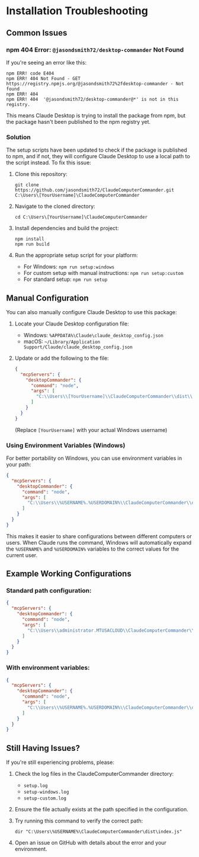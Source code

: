 # Installation Troubleshooting

## Common Issues

### npm 404 Error: `@jasondsmith72/desktop-commander` Not Found

If you're seeing an error like this:

```
npm ERR! code E404
npm ERR! 404 Not Found - GET https://registry.npmjs.org/@jasondsmith72%2fdesktop-commander - Not found
npm ERR! 404 
npm ERR! 404  '@jasondsmith72/desktop-commander@*' is not in this registry.
```

This means Claude Desktop is trying to install the package from npm, but the package hasn't been published to the npm registry yet.

### Solution

The setup scripts have been updated to check if the package is published to npm, and if not, they will configure Claude Desktop to use a local path to the script instead. To fix this issue:

1. Clone this repository:
   ```
   git clone https://github.com/jasondsmith72/ClaudeComputerCommander.git C:\Users\[YourUsername]\ClaudeComputerCommander
   ```

2. Navigate to the cloned directory:
   ```
   cd C:\Users\[YourUsername]\ClaudeComputerCommander
   ```

3. Install dependencies and build the project:
   ```
   npm install
   npm run build
   ```

4. Run the appropriate setup script for your platform:
   - For Windows: `npm run setup:windows`
   - For custom setup with manual instructions: `npm run setup:custom`
   - For standard setup: `npm run setup`

## Manual Configuration

You can also manually configure Claude Desktop to use this package:

1. Locate your Claude Desktop configuration file:
   - Windows: `%APPDATA%\Claude\claude_desktop_config.json`
   - macOS: `~/Library/Application Support/Claude/claude_desktop_config.json`

2. Update or add the following to the file:
   ```json
   {
     "mcpServers": {
       "desktopCommander": {
         "command": "node",
         "args": [
           "C:\\Users\\[YourUsername]\\ClaudeComputerCommander\\dist\\index.js"
         ]
       }
     }
   }
   ```
   (Replace `[YourUsername]` with your actual Windows username)

### Using Environment Variables (Windows)

For better portability on Windows, you can use environment variables in your path:

```json
{
  "mcpServers": {
    "desktopCommander": {
      "command": "node",
      "args": [
        "C:\\Users\\%USERNAME%.%USERDOMAIN%\\ClaudeComputerCommander\\dist\\index.js"
      ]
    }
  }
}
```

This makes it easier to share configurations between different computers or users. When Claude runs the command, Windows will automatically expand the `%USERNAME%` and `%USERDOMAIN%` variables to the correct values for the current user.

## Example Working Configurations

### Standard path configuration:

```json
{
  "mcpServers": {
    "desktopCommander": {
      "command": "node",
      "args": [
        "C:\\Users\\administrator.MTUSACLOUD\\ClaudeComputerCommander\\dist\\index.js"
      ]
    }
  }
}
```

### With environment variables:

```json
{
  "mcpServers": {
    "desktopCommander": {
      "command": "node",
      "args": [
        "C:\\Users\\%USERNAME%.%USERDOMAIN%\\ClaudeComputerCommander\\dist\\index.js"
      ]
    }
  }
}
```

## Still Having Issues?

If you're still experiencing problems, please:

1. Check the log files in the ClaudeComputerCommander directory:
   - `setup.log`
   - `setup-windows.log`
   - `setup-custom.log`

2. Ensure the file actually exists at the path specified in the configuration.

3. Try running this command to verify the correct path:
   ```
   dir "C:\Users\%USERNAME%\ClaudeComputerCommander\dist\index.js"
   ```

4. Open an issue on GitHub with details about the error and your environment.
